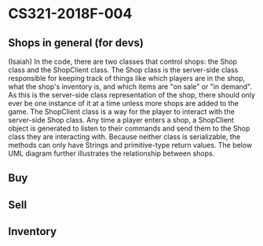 # CS321-2018F-004

## Shops in general (for devs)
(Isaiah)
In the code, there are two classes that control shops: the Shop class and the ShopClient class. The Shop class is the server-side class responsible for keeping track of things like which players are in the shop, what the shop's inventory is, and which items are "on sale" or "in demand". As this is the server-side class representation of the shop, there should only ever be one instance of it at a time unless more shops are added to the game.
The ShopClient class is a way for the player to interact with the server-side Shop class. Any time a player enters a shop, a ShopClient object is generated to listen to their commands and send them to the Shop class they are interacting with. Because neither class is serializable, the methods can only have Strings and primitive-type return values. The below UML diagram further illustrates the relationship between shops. 

## Buy

## Sell

## Inventory
